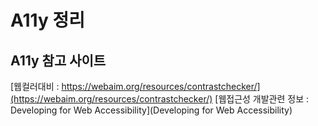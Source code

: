 # A11y 정리 #

## A11y 참고 사이트 ##

[웹컬러대비 : https://webaim.org/resources/contrastchecker/](https://webaim.org/resources/contrastchecker/)
[웹접근성 개발관련 정보 : Developing for Web Accessibility](Developing for Web Accessibility)
